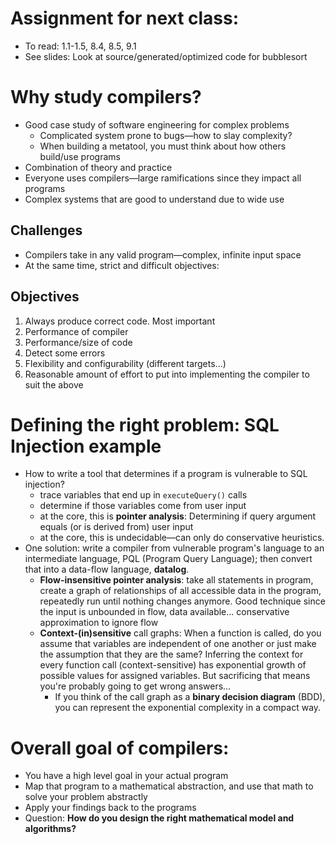 # Assignment for next class:
* To read: 1.1-1.5, 8.4, 8.5, 9.1
* See slides: Look at source/generated/optimized code for bubblesort

# Why study compilers?
* Good case study of software engineering for complex problems
  * Complicated system prone to bugs—how to slay complexity?
  * When building a metatool, you must think about how others build/use programs
* Combination of theory and practice
* Everyone uses compilers—large ramifications since they impact all programs
* Complex systems that are good to understand due to wide use

## Challenges

* Compilers take in any valid program—complex, infinite input space
* At the same time, strict and difficult objectives:

## Objectives

1. Always produce correct code. Most important
2. Performance of compiler
3. Performance/size of code
4. Detect some errors
5. Flexibility and configurability (different targets...)
6. Reasonable amount of effort to put into implementing the compiler to suit the above

# Defining the right problem: SQL Injection example

* How to write a tool that determines if a program is vulnerable to SQL injection?
  * trace variables that end up in `executeQuery()` calls
  * determine if those variables come from user input
  * at the core, this is **pointer analysis**: Determining if query argument equals (or is derived
      from) user input
  * at the core, this is undecidable—can only do conservative heuristics.
* One solution: write a compiler from vulnerable program's language to an intermediate language,
    PQL (Program Query Language); then convert that into a data-flow language, **datalog**.
  * **Flow-insensitive pointer analysis**: take all statements in program, create a graph of
      relationships of all accessible data in the program, repeatedly run until nothing changes
      anymore. Good technique since the input is unbounded in flow, data available... conservative
      approximation to ignore flow
  * **Context-(in)sensitive** call graphs: When a function is called, do you assume that variables
      are independent of one another or just make the assumption that they are the same? Inferring
      the context for every function call (context-sensitive) has exponential growth of possible
      values for assigned variables. But sacrificing that means you're probably going to get wrong
      answers...
    * If you think of the call graph as a **binary decision diagram** (BDD), you can represent the
	exponential complexity in a compact way.

# Overall goal of compilers:

* You have a high level goal in your actual program
* Map that program to a mathematical abstraction, and use that math to solve your problem
    abstractly
* Apply your findings back to the programs
* Question: **How do you design the right mathematical model and algorithms?**
